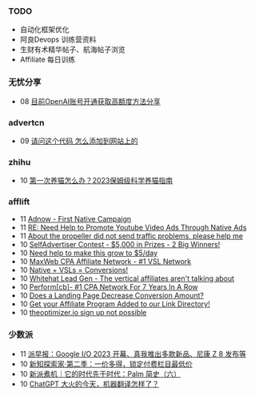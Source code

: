 ### TODO
-  自动化框架优化
-  阿良Devops 训练营资料
-  生财有术精华帖子、航海帖子浏览
-  Affiliate 每日训练

### 无忧分享
<!-- ruyo:START -->
-  08 [目前OpenAI账号开通获取高额度方法分享](https://51.ruyo.net/18360.html)<!-- ruyo:END -->

### advertcn
<!-- advertcn:START -->
-  09 [请问这个代码 怎么添加到网站上的](https://www.advertcn.com/forum.php?mod=viewthread&tid=110291)<!-- advertcn:END -->

### zhihu
<!-- zhihu:START -->
-  10 [第一次养猫怎么办？2023保姆级科学养猫指南](http://zhuanlan.zhihu.com/p/533713665?utm_campaign=rss&utm_medium=rss&utm_source=rss&utm_content=title)<!-- zhihu:END -->

### afflift
<!-- afflift:START -->
-  11 [Adnow - First Native Campaign](https://afflift.com/f/threads/adnow-first-native-campaign.9524/)
-  11 [RE: Need Help to Promote Youtube Video Ads Through Native Ads](https://afflift.com/f/threads/re-need-help-to-promote-youtube-video-ads-through-native-ads.10914/)
-  11 [About the propeller did not send traffic problems, please help me](https://afflift.com/f/threads/about-the-propeller-did-not-send-traffic-problems-please-help-me.10909/)
-  10 [SelfAdvertiser Contest - $5,000 in Prizes - 2 Big Winners!](https://afflift.com/f/threads/selfadvertiser-contest-5-000-in-prizes-2-big-winners.10651/)
-  10 [Need help to make this grow to $5/day](https://afflift.com/f/threads/need-help-to-make-this-grow-to-5-day.10907/)
-  10 [MaxWeb CPA Affiliate Network - #1 VSL Network](https://afflift.com/f/threads/maxweb-cpa-affiliate-network-1-vsl-network.10872/)
-  10 [Native + VSLs = Conversions!](https://afflift.com/f/threads/native-vsls-conversions.10913/)
-  10 [Whitehat Lead Gen - The vertical affiliates aren&#39;t talking about](https://afflift.com/f/threads/whitehat-lead-gen-the-vertical-affiliates-arent-talking-about.6951/)
-  10 [Perform[cb]- #1 CPA Network For 7 Years In A Row](https://afflift.com/f/threads/perform-cb-1-cpa-network-for-7-years-in-a-row.10824/)
-  10 [Does a Landing Page Decrease Conversion Amount?](https://afflift.com/f/threads/does-a-landing-page-decrease-conversion-amount.10912/)
-  10 [Get your Affiliate Program Added to our Link Directory!](https://afflift.com/f/threads/get-your-affiliate-program-added-to-our-link-directory.4649/)
-  10 [theoptimizer.io sign up not possible](https://afflift.com/f/threads/theoptimizer-io-sign-up-not-possible.10911/)<!-- afflift:END -->

### 少数派
<!-- sspai:START -->
-  11 [派早报：Google I/O 2023 开幕、真我推出多款新品、尼康 Z 8 发布等](https://sspai.com/post/79749)
-  10 [新知探索家·第二季：一价多得，锁定付费栏目最低价](https://sspai.com/post/79694)
-  10 [新派煮机｜它的时代先于时代：Palm 简史（六）](https://sspai.com/prime/story/vintage-tech-stories-palm-6)
-  10 [ChatGPT 大火的今天，机器翻译怎样了？](https://sspai.com/post/79738)<!-- sspai:END -->
